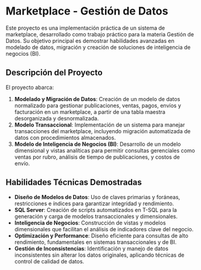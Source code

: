 # Marketplace - Gestión de Datos

Este proyecto es una implementación práctica de un sistema de marketplace, desarrollado como trabajo práctico para la materia Gestión de Datos. Su objetivo principal es demostrar habilidades avanzadas en modelado de datos, migración y creación de soluciones de inteligencia de negocios (BI).

## Descripción del Proyecto

El proyecto abarca:

1. **Modelado y Migración de Datos**: Creación de un modelo de datos normalizado para gestionar publicaciones, ventas, pagos, envíos y facturación en un marketplace, a partir de una tabla maestra desorganizada y desnormalizada.
2. **Modelo Transaccional**: Implementación de un sistema para manejar transacciones del marketplace, incluyendo migración automatizada de datos con procedimientos almacenados.
3. **Modelo de Inteligencia de Negocios (BI)**: Desarrollo de un modelo dimensional y vistas analíticas para permitir consultas gerenciales como ventas por rubro, análisis de tiempo de publicaciones, y costos de envío.

## Habilidades Técnicas Demostradas

- **Diseño de Modelos de Datos**: Uso de claves primarias y foráneas, restricciones e índices para garantizar integridad y rendimiento.
- **SQL Server**: Creación de scripts automatizados en T-SQL para la generación y carga de modelos transaccionales y dimensionales.
- **Inteligencia de Negocios**: Construcción de vistas y modelos dimensionales que facilitan el análisis de indicadores clave del negocio.
- **Optimización y Performance**: Diseño eficiente para consultas de alto rendimiento, fundamentales en sistemas transaccionales y de BI.
- **Gestión de Inconsistencias**: Identificación y manejo de datos inconsistentes sin alterar los datos originales, aplicando técnicas de control de calidad de datos.

